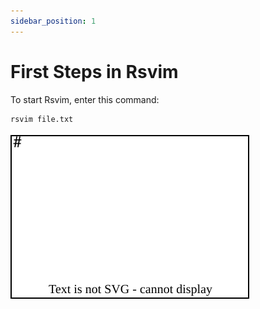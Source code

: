 ```yaml
---
sidebar_position: 1
---
```


# First Steps in Rsvim

To start Rsvim, enter this command:

```bash
rsvim file.txt
```

![Img1](./assets/first_steps_in_rsvim1.svg)
